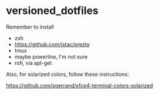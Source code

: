 # versioned_dotfiles

Remember to install 

* zsh
* https://github.com/jstac/prezto 
* tmux
* maybe powerline, I'm not sure
* rofi, via apt-get

Also, for solarized colors, follow these instructions:

https://github.com/sgerrand/xfce4-terminal-colors-solarized



